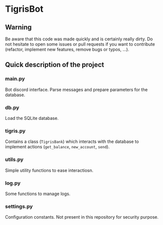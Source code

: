 # TigrisBot

## Warning
Be aware that this code was made quickly and is certainly really dirty. Do not hesitate to open some issues or pull requests if you want to contribute (refactor, implement new features, remove bugs or typos, ...).

## Quick description of the project
### main.py

Bot discord interface. Parse messages and prepare parameters for the database.

### db.py

Load the SQLite database.

### tigris.py

Contains a class (`TigrisBank`) which interacts with the database to implement actions (`get_balance`, `new_account`, `send`).

### utils.py

Simple utility functions to ease interactiosn.

### log.py

Some functions to manage logs.

### settings.py

Configuration constants. Not present in this repository for security purpose.
